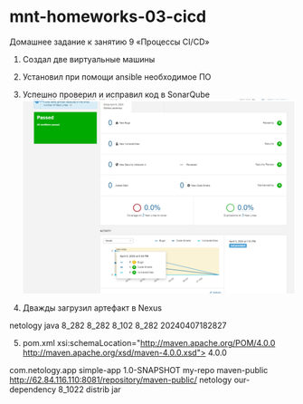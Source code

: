 # mnt-homeworks-03-cicd
Домашнее задание к занятию 9 «Процессы CI/CD»

1. Создал две виртуальные машины
2. Установил при помощи ansible необходимое ПО
3. Успешно проверил и исправил код в SonarQube
![alt text](image.png)

4. Дважды загрузил артефакт в Nexus

<metadata modelVersion="1.1.0">
<groupId>netology</groupId>
<artifactId>java</artifactId>
<versioning>
<latest>8_282</latest>
<release>8_282</release>
<versions>
<version>8_102</version>
<version>8_282</version>
</versions>
<lastUpdated>20240407182827</lastUpdated>
</versioning>
</metadata>

5. pom.xml
  xsi:schemaLocation="http://maven.apache.org/POM/4.0.0 http://maven.apache.org/xsd/maven-4.0.0.xsd">
  <modelVersion>4.0.0</modelVersion>

  <groupId>com.netology.app</groupId>
  <artifactId>simple-app</artifactId>
  <version>1.0-SNAPSHOT</version>
   <repositories>
    <repository>
      <id>my-repo</id>
      <name>maven-public</name>
      <url>http://62.84.116.110:8081/repository/maven-public/</url>
    </repository>
  </repositories>
  <dependencies>
   <dependency>
      <groupId>netology</groupId>
      <artifactId>our-dependency</artifactId>
      <version>8_1022</version>
      <classifier>distrib</classifier>
      <type>jar</type>
    </dependency>
  </dependencies>
</project>




